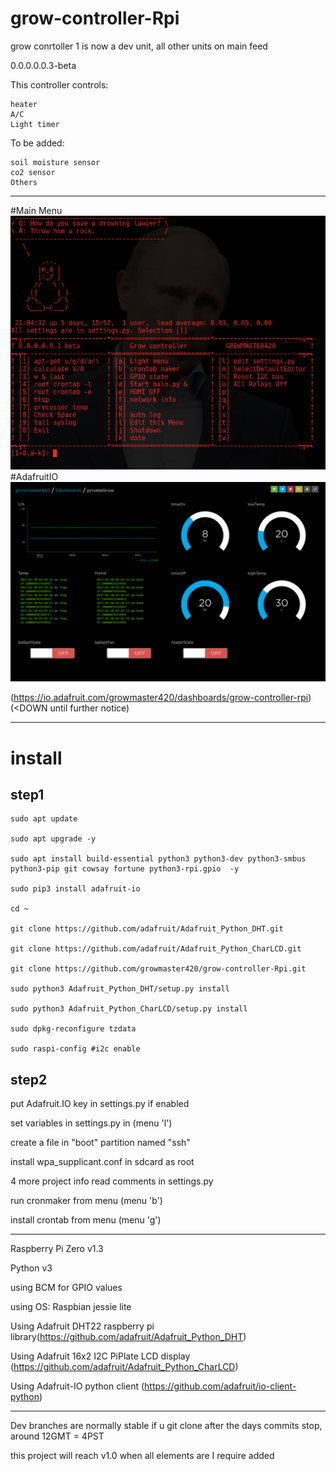 # grow-controller-Rpi

grow conrtoller 1 is now a dev unit, all other units on main feed

0.0.0.0.0.3-beta

This controller controls:
    
    heater
    A/C
    Light timer
    
To be added:
    
    soil moisture sensor
    co2 sensor
    Others
***************************************************************************************
#Main Menu
![Menu](/main/test/git-assets/menu.png)
#AdafruitIO 
![AdafruitIO](/main/test/git-assets/AdafruitIO.png)

(https://io.adafruit.com/growmaster420/dashboards/grow-controller-rpi)(<DOWN until further notice)
***************************************************************************************

# install
## step1

    sudo apt update
  
    sudo apt upgrade -y
  
    sudo apt install build-essential python3 python3-dev python3-smbus python3-pip git cowsay fortune python3-rpi.gpio  -y
  
    sudo pip3 install adafruit-io
  
    cd ~
  
    git clone https://github.com/adafruit/Adafruit_Python_DHT.git
  
    git clone https://github.com/adafruit/Adafruit_Python_CharLCD.git
  
    git clone https://github.com/growmaster420/grow-controller-Rpi.git
    
    sudo python3 Adafruit_Python_DHT/setup.py install 
      
    sudo python3 Adafruit_Python_CharLCD/setup.py install 
      
    sudo dpkg-reconfigure tzdata
    
    sudo raspi-config #i2c enable
## step2  
put Adafruit.IO key in settings.py if enabled 
  
set variables in settings.py in (menu 'l')

create a file in "boot" partition named "ssh"

install wpa_supplicant.conf in sdcard as root

4 more project info read comments in settings.py

run cronmaker from menu (menu 'b')

install crontab from menu (menu 'g')

**************************************************

Raspberry Pi Zero v1.3

Python v3

using BCM for GPIO values

using OS: Raspbian jessie lite

Using Adafruit DHT22 raspberry pi library(https://github.com/adafruit/Adafruit_Python_DHT) 

Using Adafruit 16x2 I2C PiPlate LCD display (https://github.com/adafruit/Adafruit_Python_CharLCD)

Using Adafruit-IO python client (https://github.com/adafruit/io-client-python)

**************************************************

Dev branches are normally stable if u git clone after the days commits stop, around 12GMT = 4PST

this project will reach v1.0 when all elements are I require added 
